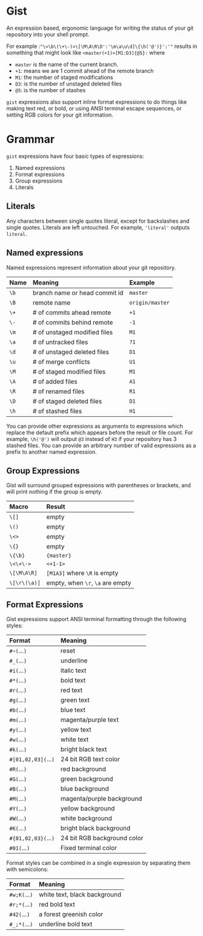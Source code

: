 # Gist

An expression based, ergonomic language for writing the status of your git repository into
your shell prompt.

For example :`"\<\b\(\+\-)>\[\M\A\R\D':'\m\a\u\d]\{\h('@')}':'"` results in something that
might look like `<master(+1)>[M1:D3]{@5}:` where

- `master` is the name of the current branch.
- `+1`: means we are 1 commit ahead of the remote branch
- `M1`: the number of staged modifications
- `D3`: is the number of unstaged deleted files
- `@5`: is the number of stashes

`gist` expressions also support inline format expressions to do things like making text red,
or bold, or using ANSI terminal escape sequences, or setting RGB colors for your git
information.

# Grammar

`gist` expressions have four basic types of expressions:

1. Named expressions
2. Format expressions
3. Group expressions
4. Literals

## Literals

Any characters between single quotes literal, except for backslashes and single quotes.
Literals are left untouched.  For example, `'literal'` outputs `literal`.

## Named expressions

Named expressions represent information about your git repository.

| Name  | Meaning                        | Example         |
|:------|:-------------------------------|:----------------|
| `\b`  | branch name or head commit id  | `master`        |
| `\B`  | remote name                    | `origin/master` |
| `\+`  | # of commits ahead remote      | `+1`            |
| `\-`  | # of commits behind remote     | `-1`            |
| `\m`  | # of unstaged modified files   | `M1`            |
| `\a`  | # of untracked files           | `?1`            |
| `\d`  | # of unstaged deleted files    | `D1`            |
| `\u`  | # of merge conflicts           | `U1`            |
| `\M`  | # of staged modified files     | `M1`            |
| `\A`  | # of added files               | `A1`            |
| `\R`  | # of renamed files             | `R1`            |
| `\D`  | # of staged deleted files      | `D1`            |
| `\h`  | # of stashed files             | `H1`            |

You can provide other expressions as arguments to expressions which replace the default prefix
which appears before the result or file count.  For example, `\h('@')` will output `@3`
instead of `H3` if your repository has 3 stashed files.  You can provide an arbitrary number
of valid expressions as a prefix to another named expression.

## Group Expressions

Gist will surround grouped expressions with parentheses or brackets, and will print nothing if
the group is empty.

| Macro       | Result                           |
|:------------|:---------------------------------|
| `\[]`       | empty                            |
| `\()`       | empty                            |
| `\<>`       | empty                            |
| `\{}`       | empty                            |
| `\{\b}`     | `{master}`                       |
| `\<\+\->`   | `<+1-1>`                         |
| `\[\M\A\R]` | `[M1A3]` where `\R` is empty     |
| `\[\r\(\a)]`| empty, when `\r`, `\a` are empty |

## Format Expressions

Gist expressions support ANSI terminal formatting through the following styles:

| Format               | Meaning                                       |
|:---------------------|:----------------------------------------------|
| `#~(`...`)`          | reset                                         |
| `#_(`...`)`          | underline                                     |
| `#i(`...`)`          | italic text                                   |
| `#*(`...`)`          | bold text                                     |
| `#r(`...`)`          | red text                                      |
| `#g(`...`)`          | green text                                    |
| `#b(`...`)`          | blue text                                     |
| `#m(`...`)`          | magenta/purple text                           |
| `#y(`...`)`          | yellow text                                   |
| `#w(`...`)`          | white text                                    |
| `#k(`...`)`          | bright black text                             |
| `#[01,02,03](`...`)` | 24 bit RGB text color                         |
| `#R(`...`)`          | red background                                |
| `#G(`...`)`          | green background                              |
| `#B(`...`)`          | blue background                               |
| `#M(`...`)`          | magenta/purple background                     |
| `#Y(`...`)`          | yellow background                             |
| `#W(`...`)`          | white background                              |
| `#K(`...`)`          | bright black background                       |
| `#{01,02,03}(`...`)` | 24 bit RGB background color                   |
| `#01(`...`)`         | Fixed terminal color                          |

Format styles can be combined in a single expression by separating them with semicolons:

| Format         | Meaning                        |
|:---------------|:-------------------------------|
| `#w;K(`...`)`  | white text, black background   |
| `#r;*(`...`)`  | red bold text                  |
| `#42(`...`)`   | a forest greenish color        |
| `#_;*(`...`)`  | underline bold text            |
